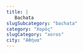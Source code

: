 ```yaml
---
title: |
   Bachata
slugSubcategory: "bachata"
category: "Χορός"
slugCategory: "xoros"
city: "Αθήνα"
---
```


